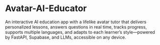 # Avatar-AI-Educator
An interactive AI education app with a lifelike avatar tutor that delivers personalized lessons, answers questions in real time, tracks progress, supports multiple languages, and adapts to each learner’s style—powered by FastAPI, Supabase, and LLMs, accessible on any device.
